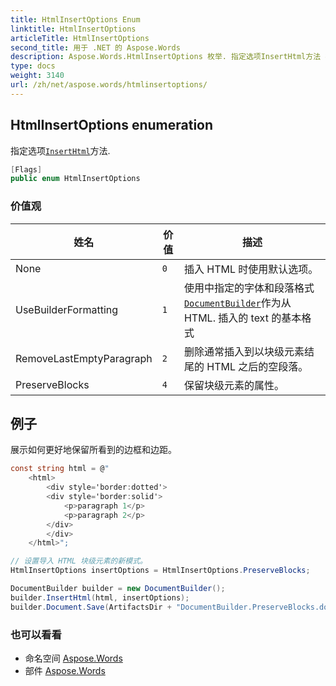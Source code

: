 ```yaml
---
title: HtmlInsertOptions Enum
linktitle: HtmlInsertOptions
articleTitle: HtmlInsertOptions
second_title: 用于 .NET 的 Aspose.Words
description: Aspose.Words.HtmlInsertOptions 枚举. 指定选项InsertHtml方法 在 C#.
type: docs
weight: 3140
url: /zh/net/aspose.words/htmlinsertoptions/
---
```

## HtmlInsertOptions enumeration

指定选项[`InsertHtml`](../documentbuilder/inserthtml/)方法.

```csharp
[Flags]
public enum HtmlInsertOptions
```

### 价值观

| 姓名 | 价值 | 描述 |
| --- | --- | --- |
| None | `0` | 插入 HTML 时使用默认选项。 |
| UseBuilderFormatting | `1` | 使用中指定的字体和段落格式[`DocumentBuilder`](../documentbuilder/)作为从 HTML. 插入的 text 的基本格式 |
| RemoveLastEmptyParagraph | `2` | 删除通常插入到以块级元素结尾的 HTML 之后的空段落。 |
| PreserveBlocks | `4` | 保留块级元素的属性。 |

## 例子

展示如何更好地保留所看到的边框和边距。

```csharp
const string html = @"
    <html>
        <div style='border:dotted'>
        <div style='border:solid'>
            <p>paragraph 1</p>
            <p>paragraph 2</p>
        </div>
        </div>
    </html>";

// 设置导入 HTML 块级元素的新模式。
HtmlInsertOptions insertOptions = HtmlInsertOptions.PreserveBlocks;

DocumentBuilder builder = new DocumentBuilder();
builder.InsertHtml(html, insertOptions);
builder.Document.Save(ArtifactsDir + "DocumentBuilder.PreserveBlocks.docx");
```

### 也可以看看

* 命名空间 [Aspose.Words](../../aspose.words/)
* 部件 [Aspose.Words](../../)
